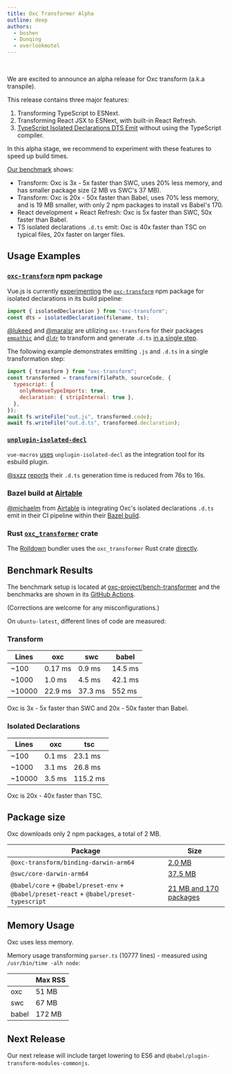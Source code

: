 ```yaml
---
title: Oxc Transformer Alpha
outline: deep
authors:
  - boshen
  - Dunqing
  - overlookmotel
---
```


<AppBlogPostHeader />

<br />

We are excited to announce an alpha release for Oxc transform (a.k.a transpile).

This release contains three major features:

1. Transforming TypeScript to ESNext.
2. Transforming React JSX to ESNext, with built-in React Refresh.
3. [TypeScript Isolated Declarations DTS Emit](https://www.typescriptlang.org/docs/handbook/release-notes/typescript-5-5.html#isolated-declarations) without using the TypeScript compiler.

In this alpha stage, we recommend to experiment with these features to speed up build times.

[Our benchmark](https://github.com/oxc-project/bench-transformer) shows:

- Transform: Oxc is 3x - 5x faster than SWC, uses 20% less memory, and has smaller package size (2 MB vs SWC's 37 MB).
- Transform: Oxc is 20x - 50x faster than Babel, uses 70% less memory, and is 19 MB smaller, with only 2 npm packages to install vs Babel's 170.
- React development + React Refresh: Oxc is 5x faster than SWC, 50x faster than Babel.
- TS isolated declarations `.d.ts` emit: Oxc is 40x faster than TSC on typical files, 20x faster on larger files.

## Usage Examples

### [`oxc-transform`](https://www.npmjs.com/package/oxc-transform) npm package

Vue.js is currently [experimenting](https://github.com/vuejs/core/blob/0895b2624b707ea1e75c41f2e1f75388e7a6f101/scripts/build-types.js#L20)
the [`oxc-transform`](https://www.npmjs.com/package/oxc-transform) npm package for isolated declarations in its build pipeline:

```javascript
import { isolatedDeclaration } from "oxc-transform";
const dts = isolatedDeclaration(filename, ts);
```

[@lukeed](https://github.com/lukeed) and [@maraisr](https://github.com/maraisr) are utilizing `oxc-transform`
for their packages
[`empathic`](https://github.com/lukeed/empathic) and [`dldr`](https://github.com/maraisr/dldr)
to transform and generate `.d.ts` [in a single step](https://github.com/lukeed/empathic/blob/b83a360ff55051590dec19aa913cd12da97fa3f8/scripts/build.ts#L45-L52).

The following example demonstrates emitting `.js` and `.d.ts` in a single transformation step:

```javascript
import { transform } from "oxc-transform";
const transformed = transform(filePath, sourceCode, {
  typescript: {
    onlyRemoveTypeImports: true,
    declaration: { stripInternal: true },
  },
});
await fs.writeFile("out.js", transformed.code);
await fs.writeFile("out.d.ts", transformed.declaration);
```

### [`unplugin-isolated-decl`](https://github.com/unplugin/unplugin-isolated-decl)

`vue-macros` [uses](https://github.com/vue-macros/vue-macros/blob/4247c7ba9189c630111e058245ce1412c8da9229/tsup.config.ts#L10) `unplugin-isolated-decl` as the integration tool for its esbuild plugin.

[@sxzz](https://github.com/sxzz) [reports](https://x.com/sanxiaozhizi/status/1821320327231893600) their `.d.ts` generation time is reduced from 76s to 16s.

### Bazel build at [Airtable](https://github.com/Airtable)

[@michaelm](https://github.com/MichaelMitchell-at) from [Airtable](https://github.com/Airtable)
is integrating Oxc's isolated declarations `.d.ts` emit in their CI pipeline within their [Bazel build](https://github.com/aspect-build/rules_ts/pull/697).

### Rust [`oxc_transformer`](https://crates.io/crates/oxc_transformer) crate

The [Rolldown](https://rolldown.rs) bundler uses the `oxc_transformer` Rust crate [directly](https://github.com/rolldown/rolldown/blob/3213e8fdb9e25f29295b6ec0d92fcc2ce03ce396/crates/rolldown/src/utils/pre_process_ecma_ast.rs#L67-L75).

## Benchmark Results

The benchmark setup is located at [oxc-project/bench-transformer](https://github.com/oxc-project/bench-transformer)
and the benchmarks are shown in its [GitHub Actions](https://github.com/oxc-project/bench-transformer/actions/workflows/ci.yml).

(Corrections are welcome for any misconfigurations.)

On `ubuntu-latest`, different lines of code are measured:

### Transform

| Lines  | oxc     | swc     | babel   |
| ------ | ------- | ------- | ------- |
| ~100   | 0.17 ms | 0.9 ms  | 14.5 ms |
| ~1000  | 1.0 ms  | 4.5 ms  | 42.1 ms |
| ~10000 | 22.9 ms | 37.3 ms | 552 ms  |

Oxc is 3x - 5x faster than SWC and 20x - 50x faster than Babel.

### Isolated Declarations

| Lines  | oxc    | tsc      |
| ------ | ------ | -------- |
| ~100   | 0.1 ms | 23.1 ms  |
| ~1000  | 3.1 ms | 26.8 ms  |
| ~10000 | 3.5 ms | 115.2 ms |

Oxc is 20x - 40x faster than TSC.

## Package size

Oxc downloads only 2 npm packages, a total of 2 MB.

| Package                                                                                  | Size                                                                                        |
| ---------------------------------------------------------------------------------------- | ------------------------------------------------------------------------------------------- |
| `@oxc-transform/binding-darwin-arm64`                                                    | [2.0 MB](https://www.npmjs.com/package/@oxc-transform/binding-darwin-arm64)                 |
| `@swc/core-darwin-arm64`                                                                 | [37.5 MB](https://www.npmjs.com/package/@swc/core-darwin-arm64)                             |
| `@babel/core` + `@babel/preset-env` + `@babel/preset-react` + `@babel/preset-typescript` | [21 MB and 170 packages](https://www.npmjs.com/package/@oxc-transform/binding-darwin-arm64) |

## Memory Usage

Oxc uses less memory.

Memory usage transforming `parser.ts` (10777 lines) - measured using `/usr/bin/time -alh node`:

|       | Max RSS |
| ----- | ------- |
| oxc   | 51 MB   |
| swc   | 67 MB   |
| babel | 172 MB  |

## Next Release

Our next release will include target lowering to ES6 and `@babel/plugin-transform-modules-commonjs`.
